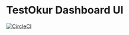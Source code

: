 # TestOkur Dashboard UI
[![CircleCI](https://circleci.com/gh/NazmiAltun/testokur-dashboard-ui.svg?style=svg)](https://circleci.com/gh/NazmiAltun/testokur-dashboard-ui)
